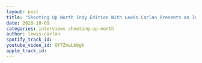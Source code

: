 ```yaml
---
layout: post
title: "Shooting Up North Indy Edition With Lewis Carlan Presents an Interview with Mya Malek"
date: 2020-10-09
categories: interviews shooting-up-north
author: lewis-carlan
spotify_track_id: 
youtube_video_id: QY7ZmaLbbgk
apple_track_id: 
---
```

